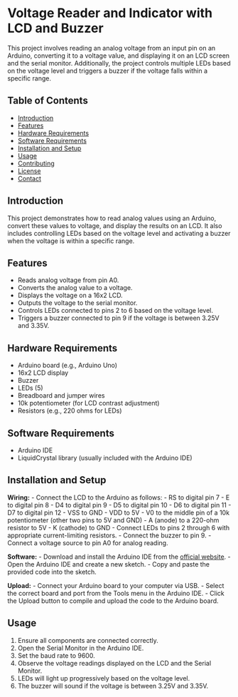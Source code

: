 # Voltage Reader and Indicator with LCD and Buzzer

This project involves reading an analog voltage from an input pin on an Arduino, converting it to a voltage value, and displaying it on an LCD screen and the serial monitor. Additionally, the project controls multiple LEDs based on the voltage level and triggers a buzzer if the voltage falls within a specific range.

## Table of Contents
- [Introduction](#introduction)
- [Features](#features)
- [Hardware Requirements](#hardware-requirements)
- [Software Requirements](#software-requirements)
- [Installation and Setup](#installation-and-setup)
- [Usage](#usage)
- [Contributing](#contributing)
- [License](#license)
- [Contact](#contact)

## Introduction
This project demonstrates how to read analog values using an Arduino, convert these values to voltage, and display the results on an LCD. It also includes controlling LEDs based on the voltage level and activating a buzzer when the voltage is within a specific range.

## Features
- Reads analog voltage from pin A0.
- Converts the analog value to a voltage.
- Displays the voltage on a 16x2 LCD.
- Outputs the voltage to the serial monitor.
- Controls LEDs connected to pins 2 to 6 based on the voltage level.
- Triggers a buzzer connected to pin 9 if the voltage is between 3.25V and 3.35V.

## Hardware Requirements
- Arduino board (e.g., Arduino Uno)
- 16x2 LCD display
- Buzzer
- LEDs (5)
- Breadboard and jumper wires
- 10k potentiometer (for LCD contrast adjustment)
- Resistors (e.g., 220 ohms for LEDs)

## Software Requirements
- Arduino IDE
- LiquidCrystal library (usually included with the Arduino IDE)

## Installation and Setup

**Wiring:**
    - Connect the LCD to the Arduino as follows:
      - RS to digital pin 7
      - E to digital pin 8
      - D4 to digital pin 9
      - D5 to digital pin 10
      - D6 to digital pin 11
      - D7 to digital pin 12
      - VSS to GND
      - VDD to 5V
      - V0 to the middle pin of a 10k potentiometer (other two pins to 5V and GND)
      - A (anode) to a 220-ohm resistor to 5V
      - K (cathode) to GND
    - Connect LEDs to pins 2 through 6 with appropriate current-limiting resistors.
    - Connect the buzzer to pin 9.
    - Connect a voltage source to pin A0 for analog reading.

**Software:**
    - Download and install the Arduino IDE from the [official website](https://www.arduino.cc/en/software).
    - Open the Arduino IDE and create a new sketch.
    - Copy and paste the provided code into the sketch.

**Upload:**
    - Connect your Arduino board to your computer via USB.
    - Select the correct board and port from the Tools menu in the Arduino IDE.
    - Click the Upload button to compile and upload the code to the Arduino board.

## Usage
1. Ensure all components are connected correctly.
2. Open the Serial Monitor in the Arduino IDE.
3. Set the baud rate to 9600.
4. Observe the voltage readings displayed on the LCD and the Serial Monitor.
5. LEDs will light up progressively based on the voltage level.
6. The buzzer will sound if the voltage is between 3.25V and 3.35V.
